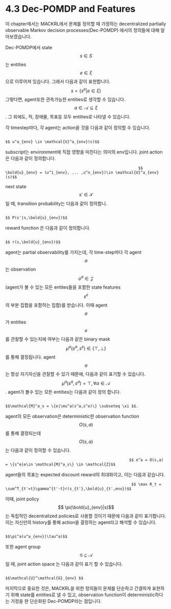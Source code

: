 # 4.3 Dec-POMDP and Features

이 chapter에서는 MACKRL에서 문제를 정의할 때 가정하는 decentralized partially observable Markov decision processes\(Dec-POMDP\) 에서의 정의들에 대해 알아보겠습니다.

Dec-POMDP에서 state $$ s \in S$$는 entities $$ e \in \xi$$으로 이루어져 있습니다. 그래서 다음과 같이 표현합니다. $$ s = \{ s^e |e \in \xi\}$$ 그렇다면, agent또한 관측가능한 entities로 생각할 수 있습니다. $$ a \in \mathcal{A} \subseteq \xi $$. 그 외에도, 적, 장애물, 목표등 모두 entities로 나타낼 수 있습니다.

각 timestep마다, 각 agent는 action을 것을 다음과 같이 정의할 수 있습니다.

                                                                                $$ u^a_{env} \in \mathcal{U}^a_{env}(s)$$ 

subscript는 environment에 직접 영향을 미친다는 의미의 env입니다. joint action은 다음과 같이 정의합니다. 

                                                              $$ \bold{u}_{env} = (u^1_{env}, ... ,u^n_{env})\in \mathcal{U}^a_{env}(s)$$

 next state $$ s' \in \mathcal{S}$$일 때, transition probability는 다음과 같이 정의합니.

                                                                                   $$ P(s'|s,\bold{u}_{env})$$

reward function 은 다음과 같이 정의합니다.

                                                                                      $$ r(s,\bold{u}_{env})$$

agent는 partial observability를 가지는데, 각 time-step마다 각 agent $$a$$는 observation $$ o^a \in \mathcal{Z} $$\(agent가 볼 수 있는 모든 entites들을 포함한 state features $$ s^e$$의 부분 집합을 포함하는 집합\)를 받습니다. 이때 agent $$a$$가 entities $$ e $$를 관찰할 수 있는지에 여부는 다음과 같은 binary mask $$ \mu^a(s^a,s^e)\in\{\top,\bot\}$$를 통해 결정됩니다. agent $$a$$는 항상 자기자신을 관찰할 수 있기 때문에, 다음과 같이 표기할 수 있습니다. $$ \mu^a(s^a,s^a) = \top,\forall a \in \mathcal{A}$$. agent가 볼수 있는 모든 entities는 다음과 같이 정의 합니다. 

                                                                 $$\mathcal{M}^a_s = \{e|\mu^a(s^a,s^e)\} \subseteq \xi $$.

agent의 모든 observation은 deterministic한 observation function $$ O(s,a)$$를 통해 결정되는데 $$ O(s,a)$$는 다음과 같이 정의할 수 있습니다.

                                                          $$ o^a = O(s,a) = \{s^e|e\in \mathcal{M}^a_s\} \in \mathcal{Z}$$

agent들의 목표는 expected discount reward의 최대화이고, 이는 다음과 같습니다.                     

                                                           $$ \max R_t = \sum^T_{t'=t}\gamma^{t'-t}r(s_{t'},\bold{u}_{t',env})$$

이때, joint policy $$ \pi(\bold{u}_{env}|s)$$는 독립적인 decentralized policies로 사용할 것이기 때문에 다음과 같이 표기합니다. 이는 자신만의 history를 통해 action을 결정하는 agent라고 해석할 수 있습니다.

                                                                                   $$\pi^a(u^a_{env}|\tau^a)$$

또한 agent group $$ \mathcal{G} \subseteq\mathcal{A}$$일 때, joint action space 는 다음과 같이 표기 할 수 있습니다.

                                                                                           $$\mathcal{U}^\mathcal{G}_{env} $$

마지막으로 중요한 것은, MACKRL을 위한 정의들이 문제를 단순하고 간결하게 표현하기 위해 state를 entities로 낼 수 있고, observation function이 deterministic하다는 가정을 한 단순화된 Dec-POMDP라는 점입니다.

